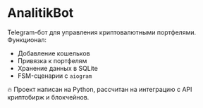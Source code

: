 # AnalitikBot

Telegram-бот для управления криптовалютными портфелями.  
Функционал:
- Добавление кошельков
- Привязка к портфелям
- Хранение данных в SQLite
- FSM-сценарии с `aiogram`

🔥 Проект написан на Python, рассчитан на интеграцию с API криптобирж и блокчейнов.
